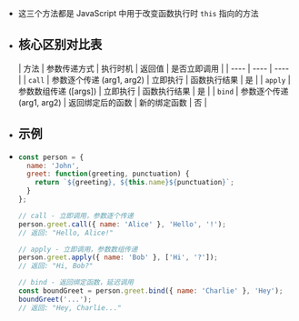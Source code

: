 - 这三个方法都是 JavaScript 中用于改变函数执行时 `this` 指向的方法
- ## 核心区别对比表
  
  | 方法 | 参数传递方式 | 执行时机 | 返回值 | 是否立即调用 |
  | ---- | ---- | ---- |
  | `call` | 参数逐个传递 (arg1, arg2) | 立即执行 | 函数执行结果 | 是 |
  | `apply` | 参数数组传递 ([args]) | 立即执行 | 函数执行结果 | 是 |
  | `bind` | 参数逐个传递 (arg1, arg2) | 返回绑定后的函数 | 新的绑定函数 | 否 |
- ## 示例
- ```javascript
  const person = {
    name: 'John',
    greet: function(greeting, punctuation) {
      return `${greeting}, ${this.name}${punctuation}`;
    }
  };
  
  // call - 立即调用，参数逐个传递
  person.greet.call({ name: 'Alice' }, 'Hello', '!'); 
  // 返回: "Hello, Alice!"
  
  // apply - 立即调用，参数数组传递
  person.greet.apply({ name: 'Bob' }, ['Hi', '?']); 
  // 返回: "Hi, Bob?"
  
  // bind - 返回绑定函数，延迟调用
  const boundGreet = person.greet.bind({ name: 'Charlie' }, 'Hey');
  boundGreet('...'); 
  // 返回: "Hey, Charlie..."
  ```